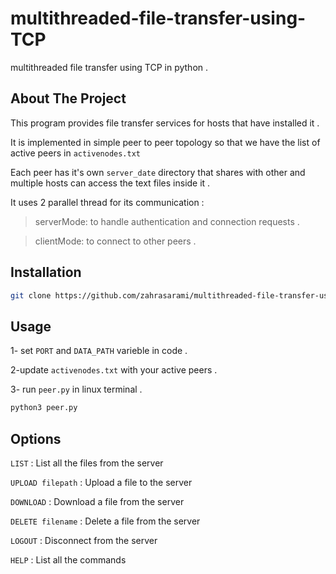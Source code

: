 # multithreaded-file-transfer-using-TCP
multithreaded file transfer using TCP in python .

## About The Project


This program provides file transfer services for hosts that have installed it . 

It is implemented in simple peer to peer topology so that we have the list of active peers in  `activenodes.txt` 

Each peer has it's own `server_date` directory that shares with other and multiple hosts can access the text files inside it .

It uses 2 parallel thread for its communication :
>serverMode: to handle authentication and connection requests .

>clientMode: to connect to other peers .

## Installation
```bash
git clone https://github.com/zahrasarami/multithreaded-file-transfer-using-TCP.git
```
## Usage
1- set `PORT` and `DATA_PATH` varieble in code .

2-update `activenodes.txt` with your active peers .

3- run `peer.py` in linux terminal .
```bash
python3 peer.py 
```
## Options
`LIST` : List all the files from the server

`UPLOAD filepath` : Upload a file to the server

`DOWNLOAD` : Download a file from the server

`DELETE filename` : Delete a file from the server

`LOGOUT` : Disconnect from the server

`HELP` : List all the commands
